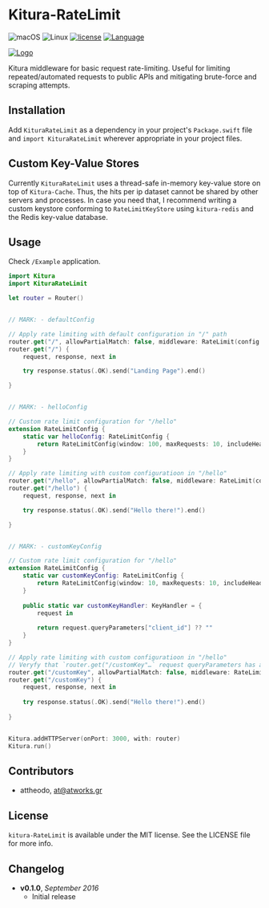 # Kitura-RateLimit

![macOS](https://img.shields.io/badge/os-macOS-green.svg?style=flat)
![Linux](https://img.shields.io/badge/os-linux-green.svg?style=flat)
[![license](https://img.shields.io/github/license/mashape/apistatus.svg?maxAge=2592000?style=plastic)]()
[![Language](https://img.shields.io/badge/language-Swift%203.0-orange.svg)](https://developer.apple.com/swift/)

[![Logo](https://github.com/attheodo/ATHMultiSelectionSegmentedControl/raw/master/misc/logo.png  "kitura-RateLimit")](/)

Kitura middleware for basic request rate-limiting. Useful for limiting repeated/automated requests to public APIs and mitigating brute-force and scraping attempts.

## Installation
Add `KituraRateLimit` as a dependency in your project's `Package.swift` file and `import KituraRateLimit` wherever appropriate in your project files.

## Custom Key-Value Stores
Currently `KituraRateLimit` uses a thread-safe in-memory key-value store on top of `Kitura-Cache`. Thus, the hits per ip dataset cannot be shared by other servers and processes. In case you need that, I recommend writing a custom keystore conforming to `RateLimitKeyStore` using `kitura-redis` and the Redis key-value database.

## Usage

Check `/Example` application. 

```swift
import Kitura
import KituraRateLimit

let router = Router()


// MARK: - defaultConfig

// Apply rate limiting with default configuration in "/" path
router.get("/", allowPartialMatch: false, middleware: RateLimit(config: .defaultConfig, keyStore: MemoryCacheRateLimitKeyStore()))
router.get("/") {
    request, response, next in

    try response.status(.OK).send("Landing Page").end()

}


// MARK: - helloConfig

// Custom rate limit configuration for "/hello"
extension RateLimitConfig {
    static var helloConfig: RateLimitConfig {
        return RateLimitConfig(window: 100, maxRequests: 10, includeHeaders: true)
    }
}

// Apply rate limiting with custom configuratioon in "/hello"
router.get("/hello", allowPartialMatch: false, middleware: RateLimit(config: .helloConfig, keyStore: MemoryCacheRateLimitKeyStore()))
router.get("/hello") {
    request, response, next in

    try response.status(.OK).send("Hello there!").end()

}


// MARK: - customKeyConfig

// Custom rate limit configuration for "/hello"
extension RateLimitConfig {
    static var customKeyConfig: RateLimitConfig {
        return RateLimitConfig(window: 10, maxRequests: 10, includeHeaders: true, handler: RateLimitConfig.defaultHandler, keyHandler: RateLimitConfig.customKeyHandler)
    }
    
    public static var customKeyHandler: KeyHandler = {
        request in
        
        return request.queryParameters["client_id"] ?? ""
    }
}

// Apply rate limiting with custom configuratioon in "/hello"
// Veryfy that `router.get("/customKey"…` request queryParameters has a valid client_id
router.get("/customKey", allowPartialMatch: false, middleware: RateLimit(config: .customKeyConfig, keyStore: MemoryCacheRateLimitKeyStore()))
router.get("/customKey") {
    request, response, next in
    
    try response.status(.OK).send("Hello there!").end()
    
}


Kitura.addHTTPServer(onPort: 3000, with: router)
Kitura.run()

```

## Contributors

- attheodo, at@atworks.gr

## License

`kitura-RateLimit` is available under the MIT license. See the LICENSE file for more info.

## Changelog
- **v0.1.0**, *September 2016*
    - Initial release
